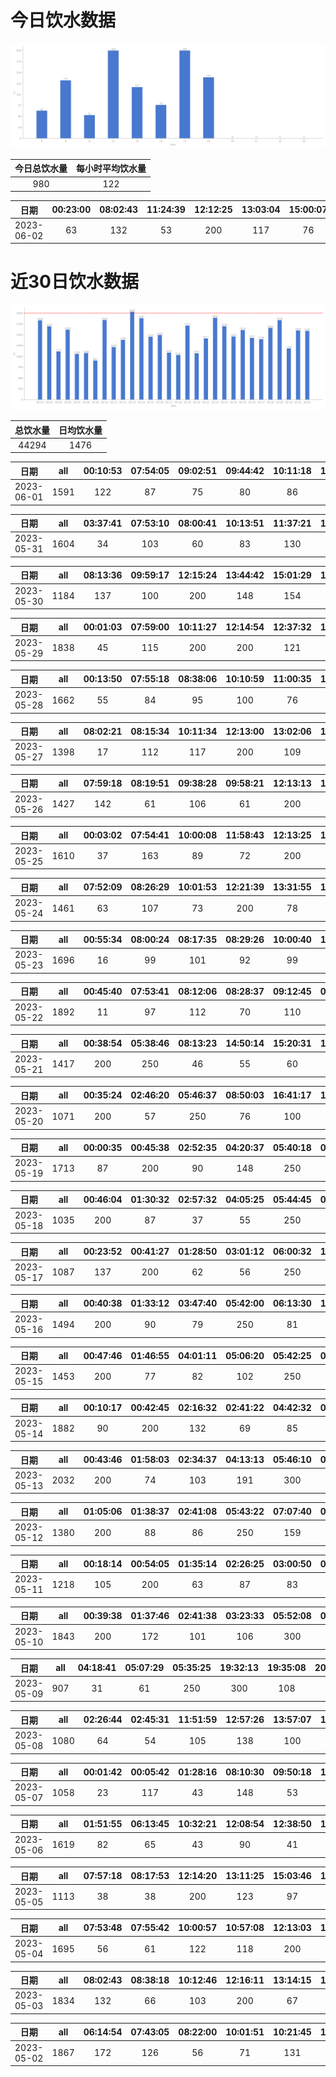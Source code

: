 # 今日饮水数据

<div align=center>
<img src="today.png" style="zoom: 100%;" />

| 今日总饮水量 | 每小时平均饮水量 |
| :----: | :----: |
| 980 | 122 |
</div>

| 日期 | 00:23:00 | 08:02:43 | 11:24:39 | 12:12:25 | 13:03:04 | 15:00:07 | 17:10:35 | 19:19:05 | 19:55:25 |
| :----: | :----: | :----: | :----: | :----: | :----: | :----: | :----: | :----: | :----: |
| 2023-06-02 | 63 | 132 | 53 | 200 | 117 | 76 | 200 | 90 | 49 |

# 近30日饮水数据

<div align=center>
<img src="30.png"style="zoom: 100%;" />

| 总饮水量 | 日均饮水量 |
| :----: | :----: |
| 44294 | 1476 |
</div>

| 日期 | all | 00:10:53 | 07:54:05 | 09:02:51 | 09:44:42 | 10:11:18 | 10:35:19 | 12:15:22 | 12:58:43 | 13:41:41 | 15:14:06 | 17:08:58 | 17:29:26 | 20:32:42 | 21:43:42 |
| :----: | :----: | :----: | :----: | :----: | :----: | :----: | :----: | :----: | :----: | :----: | :----: | :----: | :----: | :----: | :----: |
| 2023-06-01 | 1591 | 122 | 87 | 75 | 80 | 86 | 115 | 200 | 30 | 138 | 78 | 200 | 72 | 58 | 250 |

| 日期 | all | 03:37:41 | 07:53:10 | 08:00:41 | 10:13:51 | 11:37:21 | 11:56:15 | 12:14:18 | 13:06:25 | 14:54:01 | 16:06:59 | 16:34:49 | 17:11:55 | 18:20:04 | 21:17:01 | 22:02:51 |
| :----: | :----: | :----: | :----: | :----: | :----: | :----: | :----: | :----: | :----: | :----: | :----: | :----: | :----: | :----: | :----: | :----: |
| 2023-05-31 | 1604 | 34 | 103 | 60 | 83 | 130 | 84 | 200 | 105 | 153 | 115 | 135 | 200 | 85 | 66 | 51 |

| 日期 | all | 08:13:36 | 09:59:17 | 12:15:24 | 13:44:42 | 15:01:29 | 15:03:17 | 17:11:56 | 17:26:13 | 18:44:58 |
| :----: | :----: | :----: | :----: | :----: | :----: | :----: | :----: | :----: | :----: | :----: |
| 2023-05-30 | 1184 | 137 | 100 | 200 | 148 | 154 | 79 | 200 | 84 | 82 |

| 日期 | all | 00:01:03 | 07:59:00 | 10:11:27 | 12:14:54 | 12:37:32 | 13:08:33 | 15:00:33 | 17:13:23 | 20:01:26 | 21:36:14 | 22:23:10 | 22:47:34 | 23:23:20 | 23:58:12 |
| :----: | :----: | :----: | :----: | :----: | :----: | :----: | :----: | :----: | :----: | :----: | :----: | :----: | :----: | :----: | :----: |
| 2023-05-29 | 1838 | 45 | 115 | 200 | 200 | 121 | 76 | 130 | 200 | 86 | 250 | 80 | 139 | 124 | 72 |

| 日期 | all | 00:13:50 | 07:55:18 | 08:38:06 | 10:10:59 | 11:00:35 | 12:18:17 | 13:01:03 | 15:49:43 | 17:12:49 | 18:41:32 | 19:33:49 | 21:40:10 | 22:05:40 | 22:56:36 |
| :----: | :----: | :----: | :----: | :----: | :----: | :----: | :----: | :----: | :----: | :----: | :----: | :----: | :----: | :----: | :----: |
| 2023-05-28 | 1662 | 55 | 84 | 95 | 100 | 76 | 200 | 49 | 164 | 200 | 101 | 121 | 250 | 112 | 55 |

| 日期 | all | 08:02:21 | 08:15:34 | 10:11:34 | 12:13:00 | 13:02:06 | 14:54:02 | 17:24:14 | 20:22:00 | 20:52:09 | 21:56:35 | 23:59:19 |
| :----: | :----: | :----: | :----: | :----: | :----: | :----: | :----: | :----: | :----: | :----: | :----: | :----: |
| 2023-05-27 | 1398 | 17 | 112 | 117 | 200 | 109 | 67 | 200 | 128 | 131 | 250 | 67 |

| 日期 | all | 07:59:18 | 08:19:51 | 09:38:28 | 09:58:21 | 12:13:13 | 15:03:59 | 19:08:21 | 21:08:41 | 22:01:31 | 22:59:30 | 23:24:55 |
| :----: | :----: | :----: | :----: | :----: | :----: | :----: | :----: | :----: | :----: | :----: | :----: | :----: |
| 2023-05-26 | 1427 | 142 | 61 | 106 | 61 | 200 | 81 | 250 | 92 | 97 | 87 | 250 |

| 日期 | all | 00:03:02 | 07:54:41 | 10:00:08 | 11:58:43 | 12:13:25 | 13:03:04 | 14:09:51 | 15:11:32 | 16:57:18 | 17:16:51 | 18:16:49 | 22:02:43 | 23:32:40 |
| :----: | :----: | :----: | :----: | :----: | :----: | :----: | :----: | :----: | :----: | :----: | :----: | :----: | :----: | :----: |
| 2023-05-25 | 1610 | 37 | 163 | 89 | 72 | 200 | 99 | 111 | 140 | 91 | 200 | 80 | 250 | 78 |

| 日期 | all | 07:52:09 | 08:26:29 | 10:01:53 | 12:21:39 | 13:31:55 | 14:46:31 | 15:02:17 | 16:14:37 | 17:19:32 | 18:41:56 | 19:29:44 | 20:52:55 | 22:40:40 |
| :----: | :----: | :----: | :----: | :----: | :----: | :----: | :----: | :----: | :----: | :----: | :----: | :----: | :----: | :----: |
| 2023-05-24 | 1461 | 63 | 107 | 73 | 200 | 78 | 105 | 88 | 93 | 200 | 108 | 32 | 64 | 250 |

| 日期 | all | 00:55:34 | 08:00:24 | 08:17:35 | 08:29:26 | 10:00:40 | 12:12:01 | 13:03:21 | 14:15:42 | 15:01:32 | 17:30:16 | 19:24:47 | 21:25:46 | 21:45:39 | 23:50:16 |
| :----: | :----: | :----: | :----: | :----: | :----: | :----: | :----: | :----: | :----: | :----: | :----: | :----: | :----: | :----: | :----: |
| 2023-05-23 | 1696 | 16 | 99 | 101 | 92 | 99 | 200 | 70 | 155 | 160 | 200 | 82 | 250 | 98 | 74 |

| 日期 | all | 00:45:40 | 07:53:41 | 08:12:06 | 08:28:37 | 09:12:45 | 09:59:48 | 10:29:11 | 12:09:20 | 13:01:45 | 13:58:58 | 14:58:01 | 15:46:23 | 17:19:02 | 20:24:11 | 21:54:46 | 23:16:32 |
| :----: | :----: | :----: | :----: | :----: | :----: | :----: | :----: | :----: | :----: | :----: | :----: | :----: | :----: | :----: | :----: | :----: | :----: |
| 2023-05-22 | 1892 | 11 | 97 | 112 | 70 | 110 | 115 | 60 | 200 | 78 | 130 | 144 | 127 | 66 | 400 | 95 | 77 |

| 日期 | all | 00:38:54 | 05:38:46 | 08:13:23 | 14:50:14 | 15:20:31 | 18:15:16 | 18:50:39 | 19:16:50 | 20:17:34 | 22:26:45 | 23:14:09 | 23:19:37 |
| :----: | :----: | :----: | :----: | :----: | :----: | :----: | :----: | :----: | :----: | :----: | :----: | :----: | :----: |
| 2023-05-21 | 1417 | 200 | 250 | 46 | 55 | 60 | 55 | 87 | 143 | 85 | 116 | 70 | 250 |

| 日期 | all | 00:35:24 | 02:46:20 | 05:46:37 | 08:50:03 | 16:41:17 | 18:19:13 | 20:30:12 | 21:09:22 | 22:47:47 | 23:18:07 |
| :----: | :----: | :----: | :----: | :----: | :----: | :----: | :----: | :----: | :----: | :----: | :----: |
| 2023-05-20 | 1071 | 200 | 57 | 250 | 76 | 100 | 129 | 71 | 50 | 48 | 90 |

| 日期 | all | 00:00:35 | 00:45:38 | 02:52:35 | 04:20:37 | 05:40:18 | 08:15:55 | 16:00:15 | 18:44:57 | 22:35:20 | 23:21:49 | 23:54:35 |
| :----: | :----: | :----: | :----: | :----: | :----: | :----: | :----: | :----: | :----: | :----: | :----: | :----: |
| 2023-05-19 | 1713 | 87 | 200 | 90 | 148 | 250 | 90 | 117 | 300 | 153 | 53 | 225 |

| 日期 | all | 00:46:04 | 01:30:32 | 02:57:32 | 04:05:25 | 05:44:45 | 07:50:46 | 08:29:21 | 18:11:37 | 20:30:08 | 22:32:32 | 23:30:27 |
| :----: | :----: | :----: | :----: | :----: | :----: | :----: | :----: | :----: | :----: | :----: | :----: | :----: |
| 2023-05-18 | 1035 | 200 | 87 | 37 | 55 | 250 | 57 | 25 | 121 | 55 | 94 | 54 |

| 日期 | all | 00:23:52 | 00:41:27 | 01:28:50 | 03:01:12 | 06:00:32 | 15:55:54 | 17:37:35 | 19:07:27 | 22:56:40 |
| :----: | :----: | :----: | :----: | :----: | :----: | :----: | :----: | :----: | :----: | :----: |
| 2023-05-17 | 1087 | 137 | 200 | 62 | 56 | 250 | 83 | 120 | 89 | 90 |

| 日期 | all | 00:40:38 | 01:33:12 | 03:47:40 | 05:42:00 | 06:13:30 | 18:18:17 | 19:43:49 | 20:29:21 | 22:33:14 | 23:18:49 |
| :----: | :----: | :----: | :----: | :----: | :----: | :----: | :----: | :----: | :----: | :----: | :----: |
| 2023-05-16 | 1494 | 200 | 90 | 79 | 250 | 81 | 250 | 98 | 98 | 75 | 273 |

| 日期 | all | 00:47:46 | 01:46:55 | 04:01:11 | 05:06:20 | 05:42:25 | 06:13:08 | 08:33:35 | 16:32:37 | 17:16:19 | 19:18:15 | 20:28:23 | 22:21:46 | 23:25:55 |
| :----: | :----: | :----: | :----: | :----: | :----: | :----: | :----: | :----: | :----: | :----: | :----: | :----: | :----: | :----: |
| 2023-05-15 | 1453 | 200 | 77 | 82 | 102 | 250 | 78 | 72 | 64 | 200 | 75 | 65 | 135 | 53 |

| 日期 | all | 00:10:17 | 00:42:45 | 02:16:32 | 02:41:22 | 04:42:32 | 05:40:13 | 07:37:53 | 08:16:35 | 15:59:58 | 17:30:44 | 18:23:31 | 19:12:29 | 20:19:39 | 21:55:04 | 23:02:22 | 23:30:58 |
| :----: | :----: | :----: | :----: | :----: | :----: | :----: | :----: | :----: | :----: | :----: | :----: | :----: | :----: | :----: | :----: | :----: | :----: |
| 2023-05-14 | 1882 | 90 | 200 | 132 | 69 | 85 | 250 | 159 | 64 | 69 | 98 | 250 | 68 | 108 | 64 | 104 | 72 |

| 日期 | all | 00:43:46 | 01:58:03 | 02:34:37 | 04:13:13 | 05:46:10 | 06:39:20 | 08:00:14 | 08:14:33 | 14:33:25 | 15:16:50 | 19:30:41 | 21:33:07 | 22:36:35 |
| :----: | :----: | :----: | :----: | :----: | :----: | :----: | :----: | :----: | :----: | :----: | :----: | :----: | :----: | :----: |
| 2023-05-13 | 2032 | 200 | 74 | 103 | 191 | 300 | 96 | 43 | 44 | 96 | 45 | 600 | 112 | 128 |

| 日期 | all | 01:05:06 | 01:38:37 | 02:41:08 | 05:43:22 | 07:07:40 | 08:30:15 | 17:46:07 | 18:49:02 | 20:25:06 | 21:49:12 | 22:43:51 | 23:29:21 |
| :----: | :----: | :----: | :----: | :----: | :----: | :----: | :----: | :----: | :----: | :----: | :----: | :----: | :----: |
| 2023-05-12 | 1380 | 200 | 88 | 86 | 250 | 159 | 109 | 73 | 91 | 114 | 77 | 102 | 31 |

| 日期 | all | 00:18:14 | 00:54:05 | 01:35:14 | 02:26:25 | 03:00:50 | 05:40:29 | 17:06:35 | 18:12:43 | 19:16:08 | 20:27:03 | 21:17:25 | 23:44:24 |
| :----: | :----: | :----: | :----: | :----: | :----: | :----: | :----: | :----: | :----: | :----: | :----: | :----: | :----: |
| 2023-05-11 | 1218 | 105 | 200 | 63 | 87 | 83 | 250 | 93 | 74 | 66 | 67 | 66 | 64 |

| 日期 | all | 00:39:38 | 01:37:46 | 02:41:38 | 03:23:33 | 05:52:08 | 08:14:52 | 16:40:00 | 17:43:56 | 18:52:22 | 20:34:54 | 21:29:17 | 22:10:29 | 22:42:34 |
| :----: | :----: | :----: | :----: | :----: | :----: | :----: | :----: | :----: | :----: | :----: | :----: | :----: | :----: | :----: |
| 2023-05-10 | 1843 | 200 | 172 | 101 | 106 | 300 | 111 | 134 | 100 | 81 | 86 | 250 | 107 | 95 |

| 日期 | all | 04:18:41 | 05:07:29 | 05:35:25 | 19:32:13 | 19:35:08 | 20:19:09 | 22:29:24 | 23:47:53 |
| :----: | :----: | :----: | :----: | :----: | :----: | :----: | :----: | :----: | :----: |
| 2023-05-09 | 907 | 31 | 61 | 250 | 300 | 108 | 56 | 71 | 30 |

| 日期 | all | 02:26:44 | 02:45:31 | 11:51:59 | 12:57:26 | 13:57:07 | 17:00:51 | 17:02:58 | 20:26:23 | 20:44:08 | 22:30:43 | 23:49:07 |
| :----: | :----: | :----: | :----: | :----: | :----: | :----: | :----: | :----: | :----: | :----: | :----: | :----: |
| 2023-05-08 | 1080 | 64 | 54 | 105 | 138 | 100 | 130 | 33 | 113 | 109 | 167 | 67 |

| 日期 | all | 00:01:42 | 00:05:42 | 01:28:16 | 08:10:30 | 09:50:18 | 13:20:24 | 14:03:16 | 18:08:14 | 19:21:51 | 20:38:08 | 21:35:38 | 23:05:56 |
| :----: | :----: | :----: | :----: | :----: | :----: | :----: | :----: | :----: | :----: | :----: | :----: | :----: | :----: |
| 2023-05-07 | 1058 | 23 | 117 | 43 | 148 | 53 | 28 | 60 | 60 | 66 | 300 | 71 | 89 |

| 日期 | all | 01:51:55 | 06:13:45 | 10:32:21 | 12:08:54 | 12:38:50 | 13:46:58 | 15:34:19 | 16:29:56 | 17:00:44 | 17:53:45 | 18:43:32 | 19:16:06 | 20:50:54 | 21:50:19 | 22:35:51 | 23:09:59 | 23:31:43 |
| :----: | :----: | :----: | :----: | :----: | :----: | :----: | :----: | :----: | :----: | :----: | :----: | :----: | :----: | :----: | :----: | :----: | :----: | :----: |
| 2023-05-06 | 1619 | 82 | 65 | 43 | 90 | 41 | 62 | 85 | 84 | 83 | 126 | 120 | 103 | 56 | 250 | 65 | 167 | 97 |

| 日期 | all | 07:57:18 | 08:17:53 | 12:14:20 | 13:11:25 | 15:03:46 | 17:12:16 | 17:33:22 | 20:42:41 | 22:01:24 |
| :----: | :----: | :----: | :----: | :----: | :----: | :----: | :----: | :----: | :----: | :----: |
| 2023-05-05 | 1113 | 38 | 38 | 200 | 123 | 97 | 200 | 88 | 79 | 250 |

| 日期 | all | 07:53:48 | 07:55:42 | 10:00:57 | 10:57:08 | 12:13:03 | 13:04:47 | 15:07:02 | 15:12:21 | 16:18:59 | 16:50:42 | 17:16:46 | 19:45:53 | 22:40:39 |
| :----: | :----: | :----: | :----: | :----: | :----: | :----: | :----: | :----: | :----: | :----: | :----: | :----: | :----: | :----: |
| 2023-05-04 | 1695 | 56 | 61 | 122 | 118 | 200 | 64 | 136 | 105 | 144 | 111 | 200 | 128 | 250 |

| 日期 | all | 08:02:43 | 08:38:18 | 10:12:46 | 12:16:11 | 13:14:15 | 14:42:07 | 15:51:32 | 17:26:19 | 17:56:27 | 19:56:05 | 20:59:57 | 21:56:00 | 23:03:07 | 23:15:48 |
| :----: | :----: | :----: | :----: | :----: | :----: | :----: | :----: | :----: | :----: | :----: | :----: | :----: | :----: | :----: | :----: |
| 2023-05-03 | 1834 | 132 | 66 | 103 | 200 | 67 | 164 | 151 | 158 | 54 | 250 | 123 | 65 | 51 | 250 |

| 日期 | all | 06:14:54 | 07:43:05 | 08:22:00 | 10:01:51 | 10:21:45 | 12:19:44 | 13:18:54 | 14:21:51 | 15:04:39 | 16:04:46 | 17:14:40 | 19:44:52 | 21:23:00 | 21:50:45 | 23:56:22 |
| :----: | :----: | :----: | :----: | :----: | :----: | :----: | :----: | :----: | :----: | :----: | :----: | :----: | :----: | :----: | :----: | :----: |
| 2023-05-02 | 1867 | 172 | 126 | 56 | 71 | 131 | 200 | 74 | 141 | 174 | 79 | 200 | 43 | 53 | 250 | 97 |

